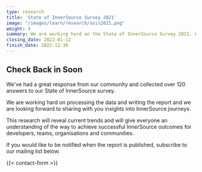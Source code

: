 ```yaml
---
type: research
title: 'State of InnerSource Survey 2021'
image: "/images/learn/research/sois2021.png"
weight: 4
summary: We are working hard on the State of InnerSource Survey 2021. Check back in soon.
closing_date: 2022-01-12
finish_date: 2022-12-30
---
```


## Check Back in Soon

We've had a great response from our community and collected over 120 answers to our State of InnerSource survey. 

We are working hard on processing the data and writing the report and we are looking forward to sharing with you insights into InnerSource journeys. 

This research will reveal current trends and will give everyone an understanding of the way to achieve successful InnerSource outcomes for developers, teams, organisations and communities.

If you would like to be notified when the report is published, subscribe to our mailing list below.

{{< contact-form >}}



